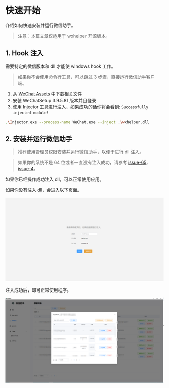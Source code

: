 # 快速开始

介绍如何快速安装并运行微信助手。

> 注意：本篇文章仅适用于 wxhelper 开源版本。

## 1. Hook 注入

需要特定的微信版本和 dll 才能使 windows hook 工作。

> 如果你不会使用命令行工具，可以跳过 3 步骤，直接运行微信助手客户端。

1. 从 [WeChat Assets](https://github.com/yzqzy/wechat-assistant/releases/tag/v0.0.0) 中下载相关文件
2. 安装 WeChatSetup 3.9.5.81 版本并且登录
3. 使用 Injector 工具进行注入，如果成功的话你将会看到: `Successfully injected module!`

```bash
.\Injector.exe --process-name WeChat.exe --inject .\wxhelper.dll
```

## 2. 安装并运行微信助手

> 推荐使用管理员权限安装并运行微信助手，以便于进行 dll 注入。

> 如果你的系统不是 64 位或者一直没有注入成功，请参考 [issue-65](https://github.com/ttttupup/wxhelper/discussions/65)、[issue-4](https://github.com/yzqzy/wechat-assistant/issues/4)。


如果你已经操作成功注入 dll，可以正常使用应用。

如果你没有注入 dll，会进入以下页面。

<img src="./assets/injector.png" width="600px" />

注入成功后，即可正常使用程序。

<img src="./assets/application_mosaic.png" width="600px" />
